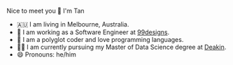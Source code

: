 Nice to meet you 👋 I'm Tan

- 🇦🇺 I am living in Melbourne, Australia.
- 🤸 I am working as a Software Engineer at [99designs](https://99designs.com.au/).
- 🥼 I am a polyglot coder and love programming languages. 
- 🧑‍🎓 I am currently pursuing my Master of Data Science degree at [Deakin](https://www.deakin.edu.au/).
- 😄 Pronouns: he/him